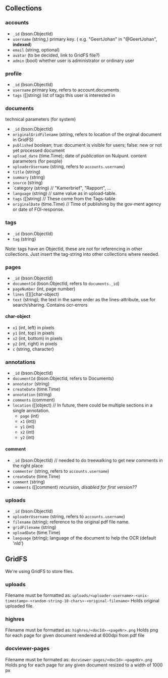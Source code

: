 ## Collections

### accounts
 - `_id` (bson.ObjectId)
 - `username` (string,) primary key. ( e.g. "GeertJohan" in "@GeertJohan", **indexed**)
 - `email` (string, optional)
 - `avatar` (to be decided, link to GridFS file?)
 - `admin` (bool) whether user is administrator or ordinary user 

### profile
 - `_id` (bson.ObjectId)
 - `username` primary key, refers to account.documents
 - `tags` ([]string) list of tags this user is interested in

### documents
technical parameters (for system)
 - `_id` (bson.ObjectId)
 - `originalGridFilename` (string, refers to location of the orginal document in GridFS)
 - `published` boolean; true: document is visible for users; false: new or not yet processed document
 - `upload_date` (time.Time); date of *publication* on Nulpunt.
content parameters (for people)
 - `uploaderUsername` (string, refers to `accounts.username`)
 - `title` (string)
 - `summary` (string)
 - `source` (string)
 - `category (string) // "Kamerbrief", "Rapport", ...
 - `language` (string) // same value as in upload-table.
 - `tags` ([]string)  // These come from the Tags-table
 - `originalDate` (time.Time)  // Time of publishing by the gov-ment agency or date of FOI-response.

### tags
 - `_id` (bson.ObjectId)
 - `tag` (string)

Note: tags have an ObjectId, these are not for referencing in other collections.
Just insert the tag-string into other collections where needed.

### pages
 - `_id` (bson.ObjectId)
 - `documentId` (bson.ObjectId, refers to `documents._id`)
 - `pageNumber` (int, page number)
 - `lines` ([][]char-object)
 - `text` (string); the text in the same order as the lines-attribute, use for search/sharing. Contains ocr-errors

#### char-object
 - `x1` (int, left) in pixels
 - `y1` (int, top) in pixels
 - `x2` (int, bottom) in pixels
 - `y2` (int, right) in pixels
 - `c` (string, character)

### annotations
 - `_id` (bson.ObjectId)
 - `documentId` (bson.ObjectId, refers to Documents)
 - `annotator` (string)
 - `createDate` (time.Time)
 - `annotation` (string)
 - `comments` (comment)
 - `location` ([]object) // In future, there could be multiple sections in a single annotation.
    - `page` (int)
    - `x1` (int))
    - `y1` (int)
    - `x2` (int)
    - `y2` (int)

#### comment
 - `_id` (bson.ObjectId) // needed to do treewalking to get new comments in the right place
 - `commenter` (string, refers to `accounts.username`)
 - `createDate` (time.Time)
 - `comment` (string)
 - `comments` ([]comment) *recursion, disabled for first version??*

### uploads
 - `_id` (bson.ObjectId)
 - `uploaderUsername` (string, refers to `accounts.username`)
 - `filename` (string); reference to the original pdf file name.
 - `gridFilename` (string)
 - `uploadDate` (time.Time)
 - `language` (string); language of the document to help the OCR (default 'nld')

## GridFS
We're using GridFS to store files.

### uploads
Filename must be formatted as: `uploads/<uploader-username>-<unix-timestamp>-<random-string-10-chars>-<original-filename>`
Holds original uploaded file.

### highres
Filename must be formatted as: `highres/<docId>-<pageNr>.png`
Holds png for each page for given document rendered at 600dpi from pdf file

### docviewer-pages
Filename must be formated as: `docviewer-pages/<docId>-<pageNr>.png`
Holds png for each page for any given document resized to a width of 1000 px
